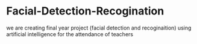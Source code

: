 # Facial-Detection-Recogination
we are creating final year project (facial detection and recoginaition) using artificial intelligence for the attendance of teachers
